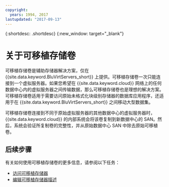 ```yaml
---
copyright:
  years: 1994, 2017
lastupdated: "2017-09-13"
---
```


{:shortdesc: .shortdesc}
{:new_window: target="_blank"}

# 关于可移植存储卷

可移植存储卷是辅助存储器解决方案，仅在 {{site.data.keyword.BluVirtServers_short}} 上提供。可移植存储卷一次只能连接到一个虚拟服务器。如果您希望在 {{site.data.keyword.cloud}} 网络上的任何数据中心内的虚拟服务器之间传输数据，那么可移植存储卷也是理想的解决方案。可移植存储卷适用于需要访问原始未格式化块级别存储器的数据库应用程序，还适用于在 {{site.data.keyword.BluVirtServers_short}} 之间移动大型数据集。

可移植存储卷连接到不同于原始虚拟服务器的其他数据中心的虚拟服务器时，{{site.data.keyword.cloud}} 的内部系统会将该卷复制到新数据中心的 SAN。然后，系统会验证所复制卷的完整性，并从原始数据中心 SAN 中除去原始可移植卷。

## 后续步骤
有关如何使用可移植存储卷的更多信息，请参阅以下任务：
* [访问可移植存储器](../storage/access-portable-storage-screen.html)
* [编辑可移植存储器描述](../storage/edit-description-portable-storage-volume-psv.html)
